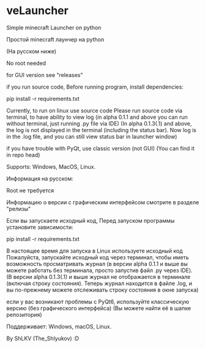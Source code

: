 # veLauncher
Simple minecraft Launcher on python

Простой minecraft лаунчер на python 

(На русском ниже)

No root needed

for GUI version see "releases"

if you run source code,
Before running program, install dependencies:

pip install -r requirements.txt

Currently, to run on linux use source code
Please run source code via terminal, to have ability to view log
(in alpha 0.1.1 and above you can run without terminal, just running .py file via IDE)
(In alpha 0.1.3(.1) and above, the log is not displayed in the terminal (including the status bar). Now log is in the .log file, and you can still view status bar in launcher window)

if you have trouble with PyQt, use classic version (not GUI) (You can find it in repo head)

Supports: Windows, MacOS, Linux.

Информация на русском:

Root не требуется

Информацию о версии с графическим интерфейсом смотрите в разделе "релизы"

Если вы запускаете исходный код,
Перед запуском программы установите зависимости:

pip install -r requirements.txt

В настоящее время для запуска в Linux используете исходный код
Пожалуйста, запускайте исходный код через терминал, чтобы иметь возможность просматривать журнал 
(в версии alpha 0.1.1 и выше вы можете работать без терминала, просто запустив файл .py через IDE).
(В версии alpha 0.1.3(.1) и выше журнал не отображается в терминале (включая строку состояния). Теперь журнал находится в файле .log, и вы по-прежнему можете отслеживать строку состояния в окне запуска)

если у вас возникают проблемы с PyQt6, используйте классическую версию (без графического интерфейса) (Вы можете найти её в шапке репозитория)

Поддерживает: Windows, macOS, Linux.

By ShLKV (The_Shlyukov) :D
